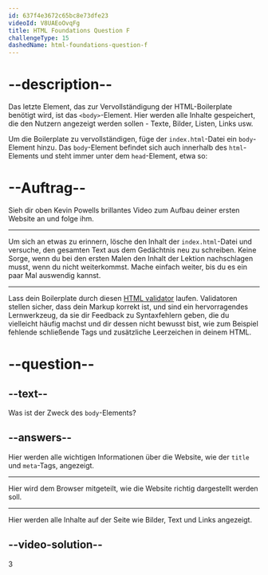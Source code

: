 ```yaml
---
id: 637f4e3672c65bc8e73dfe23
videoId: V8UAEoOvqFg
title: HTML Foundations Question F
challengeType: 15
dashedName: html-foundations-question-f
---
```


# --description--

Das letzte Element, das zur Vervollständigung der HTML-Boilerplate benötigt wird, ist das `<body>`-Element. Hier werden alle Inhalte gespeichert, die den Nutzern angezeigt werden sollen - Texte, Bilder, Listen, Links usw.

Um die Boilerplate zu vervollständigen, füge der `index.html`-Datei ein `body`-Element hinzu. Das `body`-Element befindet sich auch innerhalb des `html`-Elements und steht immer unter dem `head`-Element, etwa so:

# --Auftrag--

Sieh dir oben Kevin Powells brillantes Video zum Aufbau deiner ersten Website an und folge ihm.

---

Um sich an etwas zu erinnern, lösche den Inhalt der `index.html`-Datei und versuche, den gesamten Text aus dem Gedächtnis neu zu schreiben. Keine Sorge, wenn du bei den ersten Malen den Inhalt der Lektion nachschlagen musst, wenn du nicht weiterkommst. Mache einfach weiter, bis du es ein paar Mal auswendig kannst.

---

Lass dein Boilerplate durch diesen [HTML validator](https://www.freeformatter.com/html-validator.html) laufen. Validatoren stellen sicher, dass dein Markup korrekt ist, und sind ein hervorragendes Lernwerkzeug, da sie dir Feedback zu Syntaxfehlern geben, die du vielleicht häufig machst und dir dessen nicht bewusst bist, wie zum Beispiel fehlende schließende Tags und zusätzliche Leerzeichen in deinem HTML.

# --question--

## --text--

Was ist der Zweck des `body`-Elements?

## --answers--

Hier werden alle wichtigen Informationen über die Website, wie der `title` und `meta`-Tags, angezeigt.

---

Hier wird dem Browser mitgeteilt, wie die Website richtig dargestellt werden soll.

---

Hier werden alle Inhalte auf der Seite wie Bilder, Text und Links angezeigt.


## --video-solution--

3
